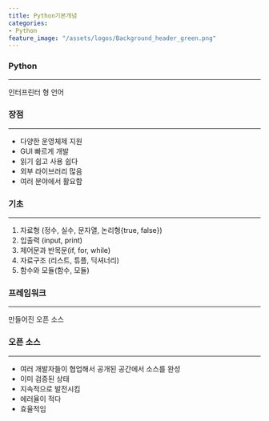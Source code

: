 ```yaml
---
title: Python기본개념
categories:
- Python
feature_image: "/assets/logos/Background_header_green.png"
---
```

### Python

---
인터프린터 형 언어  

### 장점  
---
 - 다양한 운영체제 지원
 - GUI 빠르게 개발
 - 읽기 쉽고 사용 쉽다
 - 외부 라이브러리 많음
 - 여러 분야에서 활요함
### 기초
---
1. 자료형 (정수, 실수, 문자열, 논리형{true, false})
2. 입출력 (input, print)
3. 제어문과 반목문(if, for, while)
4. 자료구조 (리스트, 튜플, 딕셔너리)
5. 함수와 모듈(함수, 모듈)
### 프레임워크
---
만들어진 오픈 소스  

### 오픈 소스  

---

 - 여러 개발자들이 협업해서 공개된 공간에서 소스를 완성
 - 이미 검증된 상태
 - 지속적으로 발전시킴
 - 에러율이 적다
 - 효율적임


<!-- more -->
